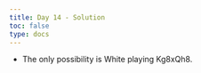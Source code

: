 ```yaml
---
title: Day 14 - Solution
toc: false
type: docs
---
```


- The only possibility is White playing Kg8xQh8.